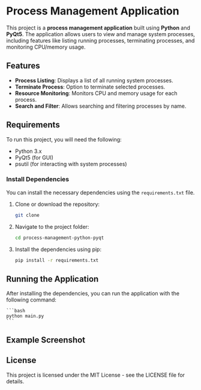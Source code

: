 # Process Management Application

This project is a **process management application** built using **Python** and **PyQt5**. 
The application allows users to view and manage system processes, including features like listing running processes, terminating processes, and monitoring CPU/memory usage.

## Features
- **Process Listing**: Displays a list of all running system processes.
- **Terminate Process**: Option to terminate selected processes.
- **Resource Monitoring**: Monitors CPU and memory usage for each process.
- **Search and Filter**: Allows searching and filtering processes by name.

## Requirements

To run this project, you will need the following:

- Python 3.x
- PyQt5 (for GUI)
- psutil (for interacting with system processes)

### Install Dependencies

You can install the necessary dependencies using the `requirements.txt` file.

1. Clone or download the repository:

   ```bash
   git clone 
   ```

2. Navigate to the project folder:

    ```bash
    cd process-management-python-pyqt
    ```

3. Install the dependencies using pip:

    ```bash
    pip install -r requirements.txt
    ```

## Running the Application

After installing the dependencies, you can run the application with the following command:

    ```bash
    python main.py
    ```
## Example Screenshot


## License
This project is licensed under the MIT License - see the LICENSE file for details.

